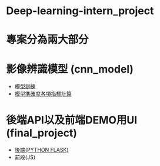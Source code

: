# Deep-learning-intern_project

# 專案分為兩大部分

# 影像辨識模型 (cnn_model)
* [模型訓練](https://github.com/qwertad/Deep-learning-intern_project/blob/master/cnn_model/train.py)
* [模型準確度各項指標計算](https://github.com/qwertad/Deep-learning-intern_project/blob/master/cnn_model/evaluate.py)

# 後端API以及前端DEMO用UI (final_project)
* [後端(PYTHON FLASK)](https://github.com/qwertad/Deep-learning-intern_project/blob/master/final_project/app.py)
* 前段(JS)
 
